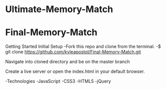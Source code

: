 # Ultimate-Memory-Match
# Final-Memory-Match

Getting Started
Initial Setup
-Fork this repo and clone from the terminal.
-$ git clone https://github.com/kyleapostol/Final-Memory-Match.git

Navigate into cloned directory and be on the master branch

Create a live server or open the index.html in your default browser.

-Technologies
-JavaScript
-CSS3
-HTML5
-jQuery